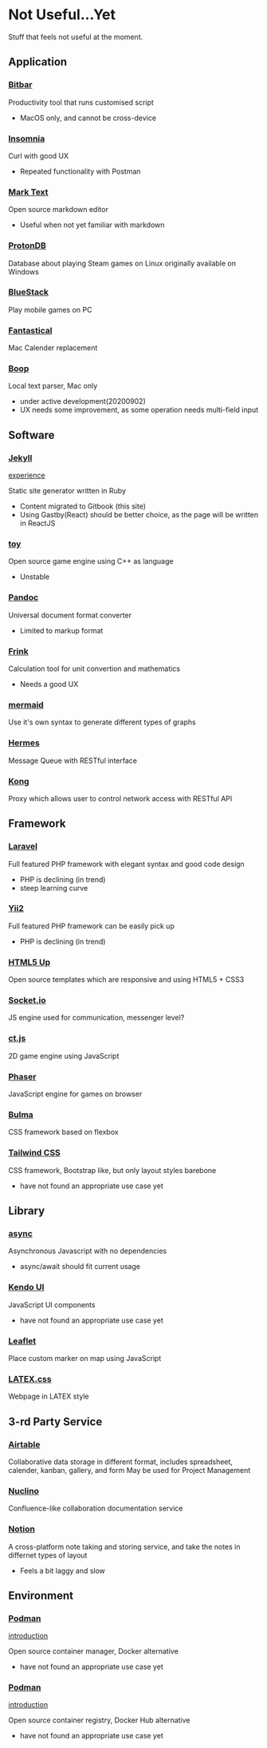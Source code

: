 # Not Useful...Yet

Stuff that feels not useful at the moment.

## Application

### [Bitbar](https://github.com/matryer/bitbar)
Productivity tool that runs customised script
- MacOS only, and cannot be cross-device

### [Insomnia](https://insomnia.rest/)
Curl with good UX
- Repeated functionality with Postman 

### [Mark Text](https://github.com/marktext/marktext/)
Open source markdown editor
- Useful when not yet familiar with markdown

### [ProtonDB](https://www.protondb.com/)
Database about playing Steam games on Linux originally available on Windows

### [BlueStack](https://www.bluestacks.com/tw/index.html)
Play mobile games on PC

### [Fantastical](https://flexibits.com/fantastical)
Mac Calender replacement

### [Boop](https://boop.okat.best/)
Local text parser, Mac only
- under active development(20200902)
- UX needs some improvement, as some operation needs multi-field input

## Software

### [Jekyll](https://jekyllrb.com/)
[experience](../experience/jekyll.md)


Static site generator written in Ruby
- Content migrated to Gitbook (this site)
- Using Gastby(React) should be better choice, as the page will be written in ReactJS

### [toy](https://hugoam.github.io/toy-io/)
Open source game engine using C++ as language
- Unstable

### [Pandoc](https://pandoc.org/)
Universal document format converter
- Limited to markup format

### [Frink](https://frinklang.org/)
Calculation tool for unit convertion and mathematics
- Needs a good UX

### [mermaid](https://mermaid-js.github.io/mermaid/#/)
Use it's own syntax to generate different types of graphs

### [Hermes](https://github.com/allegro/hermes)
Message Queue with RESTful interface

### [Kong](https://docs.konghq.com/1.0.x/admin-api)
Proxy which allows user to control network access with RESTful API

## Framework 

### [Laravel](https://laravel.com)
Full featured PHP framework with elegant syntax and good code design
- PHP is declining (in trend)
- steep learning curve

### [Yii2](https://www.yiiframework.com/)
Full featured PHP framework can be easily pick up
- PHP is declining (in trend)

### [HTML5 Up](https://html5up.net/)
Open source templates which are responsive and using HTML5 + CSS3

### [Socket.io](https://hugoam.github.io/toy-io/)
JS engine used for communication, messenger level?

### [ct.js](https://ctjs.rocks/)
2D game engine using JavaScript

### [Phaser](https://phaser.io/)
JavaScript engine for games on browser

### [Bulma](https://bulma.io/)
CSS framework based on flexbox

### [Tailwind CSS](https://tailwindcss.com/)
CSS framework, Bootstrap like, but only layout styles barebone
- have not found an appropriate use case yet

## Library

### [async](https://caolan.github.io/async/v3/)
Asynchronous Javascript with no dependencies
- async/await should fit current usage

### [Kendo UI](https://www.telerik.com/kendo-ui)
JavaScript UI components
- have not found an appropriate use case yet

### [Leaflet](https://leafletjs.com/)
Place custom marker on map using JavaScript

### [LATEX.css](https://latex.now.sh/)
Webpage in LATEX style

## 3-rd Party Service

### [Airtable](https://airtable.com/)
Collaborative data storage in different format, includes spreadsheet, calender, kanban, gallery, and form
May be used for Project Management

### [Nuclino](https://www.nuclino.com/)
Confluence-like collaboration documentation service

### [Notion](https://www.notion.so/)
A cross-platform note taking and storing service, and take the notes in differnet types of layout
- Feels a bit laggy and slow

## Environment

### [Podman](https://podman.io/)
[introduction](https://igene.tw/podman-intro)


Open source container manager, Docker alternative
- have not found an appropriate use case yet

### [Podman](https://github.com/containers/skopeo)
[introduction](https://blog.pichuang.com.tw/20180918-skopeo/)


Open source container registry, Docker Hub alternative 
- have not found an appropriate use case yet
